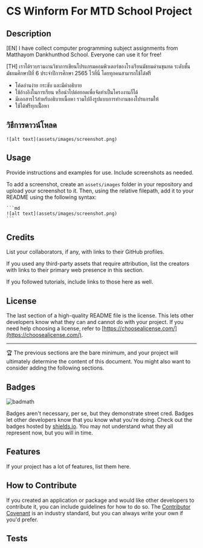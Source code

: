 # CS Winform For MTD School Project

## Description

[EN] I have collect computer programming subject assignments from Matthayom Dankhunthod School. Everyone can use it for free!

[TH] เราได้รวบรวมงานวิชาการเขียนโปรแกรมคอมพิวเตอร์ของโรงเรียนมัธยมด่านขุนทด ระดับชั้นมัธยมศึกษาปีที่ 6 ประจำปีการศึกษา 2565 ไว้ที่นี่ โดยทุกคนสามารถใช้ได้ฟรี

- โค้ดอ่านง่าย กระชับ และมีคำอธิบาย
- ใช้อ้างอิงในการเรียน หรือนำไปต่อยอดเพื่อจัดทำเป็นโครงงานก็ได้
- มีเอกสารไว้สำหรับอธิบายเนื้อหา รวมไปถึงรูปแบบการทำงานของโปรแกรมให้
- ใช้ได้ฟรีทุกเนื้ัอหา

## วิธีการดาวน์โหลด
    ![alt text](assets/images/screenshot.png)


## Usage

Provide instructions and examples for use. Include screenshots as needed.

To add a screenshot, create an `assets/images` folder in your repository and upload your screenshot to it. Then, using the relative filepath, add it to your README using the following syntax:

    ```md
    ![alt text](assets/images/screenshot.png)
    ```

## Credits

List your collaborators, if any, with links to their GitHub profiles.

If you used any third-party assets that require attribution, list the creators with links to their primary web presence in this section.

If you followed tutorials, include links to those here as well.

## License

The last section of a high-quality README file is the license. This lets other developers know what they can and cannot do with your project. If you need help choosing a license, refer to [https://choosealicense.com/](https://choosealicense.com/).

---

🏆 The previous sections are the bare minimum, and your project will ultimately determine the content of this document. You might also want to consider adding the following sections.

## Badges

![badmath](https://img.shields.io/github/languages/top/lernantino/badmath)

Badges aren't necessary, per se, but they demonstrate street cred. Badges let other developers know that you know what you're doing. Check out the badges hosted by [shields.io](https://shields.io/). You may not understand what they all represent now, but you will in time.

## Features

If your project has a lot of features, list them here.

## How to Contribute

If you created an application or package and would like other developers to contribute it, you can include guidelines for how to do so. The [Contributor Covenant](https://www.contributor-covenant.org/) is an industry standard, but you can always write your own if you'd prefer.

## Tests
